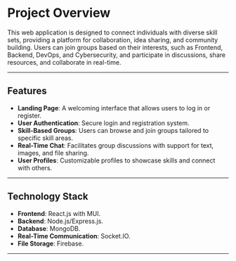 # Project Overview

This web application is designed to connect individuals with diverse skill sets, providing a platform for collaboration, idea sharing, and community building. Users can join groups based on their interests, such as Frontend, Backend, DevOps, and Cybersecurity, and participate in discussions, share resources, and collaborate in real-time.

---

## Features

- **Landing Page**: A welcoming interface that allows users to log in or register.
- **User Authentication**: Secure login and registration system.
- **Skill-Based Groups**: Users can browse and join groups tailored to specific skill areas.
- **Real-Time Chat**: Facilitates group discussions with support for text, images, and file sharing.
- **User Profiles**: Customizable profiles to showcase skills and connect with others.

---

## Technology Stack

- **Frontend**: React.js with MUI.
- **Backend**: Node.js/Express.js.
- **Database**: MongoDB.
- **Real-Time Communication**: Socket.IO.
- **File Storage**: Firebase.

---

